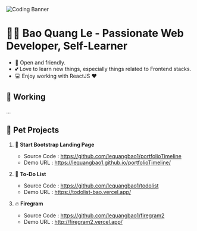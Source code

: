 <!--
**lequangbao1/lequangbao1** is a ✨ _special_ ✨ repository because its `README.md` (this file) appears on your GitHub profile.

Here are some ideas to get you started:

- 🔭 I’m currently working on ...
- 🌱 I’m currently learning ...
- 👯 I’m looking to collaborate on ...
- 🤔 I’m looking for help with ...
- 💬 Ask me about ...
- 📫 How to reach me: ...
- 😄 Pronouns: ...
- ⚡ Fun fact: ...
-->


![Coding Banner](https://github.com/lequangbao1/lequangbao1/blob/main/undraw_happy_2021_h01d.png)

# 🙋‍♂️ Bao Quang Le - Passionate Web Developer, Self-Learner

- 🤗 Open and friendly.
- 💕 Love to learn new things, especially things related to Frontend stacks.
- 💻 Enjoy working with ReactJS ❤

## 🔨 Working 

...

## 🐶 Pet Projects 

1. 📃 **Start Bootstrap Landing Page**
    - Source Code : https://github.com/lequangbao1/portfolioTimeline
    - Demo URL    : https://lequangbao1.github.io/portfolioTimeline/
    
2. 📝 **To-Do List**
    - Source Code : https://github.com/lequangbao1/todolist
    - Demo URL    : https://todolist-bao.vercel.app/

3. 🔥 **Firegram**
    - Source Code : https://github.com/lequangbao1/firegram2
    - Demo URL    : http://firegram2.vercel.app/
